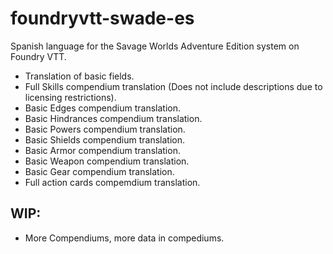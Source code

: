 # foundryvtt-swade-es

Spanish language for the Savage Worlds Adventure Edition system on Foundry VTT.

- Translation of basic fields.
- Full Skills compendium translation (Does not include descriptions due to licensing restrictions).
- Basic Edges compendium translation.
- Basic Hindrances compendium translation.
- Basic Powers compendium translation.
- Basic Shields compendium translation.
- Basic Armor compendium translation.
- Basic Weapon compendium translation.
- Basic Gear compendium translation.
- Full action cards compemdium translation.

## WIP:
- More Compendiums, more data in compediums.


